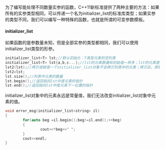 为了编写能处理不同数量实参的函数，C++11新标准提供了两种主要的方法：如果所有的实参类型相同，可以传递一个名为initializer_list的标准库类型；如果实参的类型不同，我们可以编写一种特殊的函数，也就是所谓的可变参数模板。

#### initializer_list

如果函数的是参数量未知，但是全部实参的类型都相同，我们可以使用initializer_list类型的形参。

```c++
initializer_list<T> lst;//默认初始化：T类型元素的空列表
initializer_list<T> lst{a,b,c...};//lst的元素数量和初始值一样多；lst的元素是对应初始值的副本；列表中的元素是const
lst2(lst);//拷贝或赋值一个initializer_list对象不会拷贝列表中的元素；拷贝后，原始列表和副本共享元素
lst2=lst;
lst.size();//列表中元素的数量
lst.begin();//返回指向lst中首元素的指针
lst.end();//返回指向lst中尾元素下一位置的指针
```

initializer_list对象中的元素永远是常量值，我们无法改变initializer_list对象中元素的值。

```c++
void error_msg(initializer_list<string> il)
{
		for(auto beg =il.begin();beg!=il.end();++beg)
		{
				cout<<*beg<<" ";
		}
		cout<<endl;
}
```

